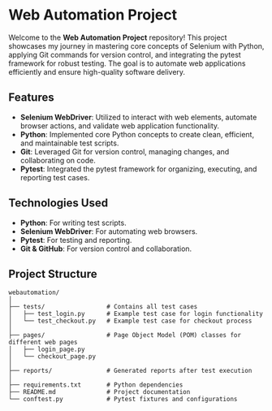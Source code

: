 # Web Automation Project

Welcome to the **Web Automation Project** repository! This project showcases my journey in mastering core concepts of Selenium with Python, applying Git commands for version control, and integrating the pytest framework for robust testing. The goal is to automate web applications efficiently and ensure high-quality software delivery.

## Features

- **Selenium WebDriver**: Utilized to interact with web elements, automate browser actions, and validate web application functionality.
- **Python**: Implemented core Python concepts to create clean, efficient, and maintainable test scripts.
- **Git**: Leveraged Git for version control, managing changes, and collaborating on code.
- **Pytest**: Integrated the pytest framework for organizing, executing, and reporting test cases.

## Technologies Used

- **Python**: For writing test scripts.
- **Selenium WebDriver**: For automating web browsers.
- **Pytest**: For testing and reporting.
- **Git & GitHub**: For version control and collaboration.

## Project Structure

```plaintext
webautomation/
│
├── tests/                 # Contains all test cases
│   ├── test_login.py      # Example test case for login functionality
│   └── test_checkout.py   # Example test case for checkout process
│
├── pages/                 # Page Object Model (POM) classes for different web pages
│   ├── login_page.py
│   └── checkout_page.py
│
├── reports/               # Generated reports after test execution
│
├── requirements.txt       # Python dependencies
├── README.md              # Project documentation
└── conftest.py            # Pytest fixtures and configurations





